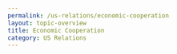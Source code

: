 ```yaml
---
permalink: /us-relations/economic-cooperation
layout: topic-overview
title: Economic Cooperation
category: US Relations
---
```

